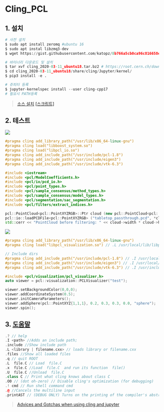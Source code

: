 # Cling\_PCL

## 1. 설치

```python 
# 사전 설치 
$ sudo apt install zeromq #ubuntu 16
$ sudo apt instal libzmq3-dev
$ wget https://gist.githubusercontent.com/katopz/8b766a5cb0ca96c816658e9407e83d00/raw/bc93fda1fe2fe5c6f45648ba131596134d92f7dc/setup-zeromq.sh

# 바이너리 다운로드 및 설치 
$ tar xvf cling_2020-03-11_ubuntu18.tar.bz2 # https://root.cern.ch/download/cling/
$ cd cling_2020-03-11_ubuntu18/share/cling/Jupyter/kernel/
$ pip3 install -e .

# 쥬피터 등록 
$ jupyter-kernelspec install --user cling-cpp17
# 필요시 PATH등록 
```

>  [소스 설치](https://root.cern.ch/cling-build-instructions) [[스크립트]](https://github.com/Axel-Naumann/cling-all-in-one)


## 2. 테스트 

![](https://i.imgur.com/YKWnw9Q.png)

```cpp
#pragma cling add_library_path("/usr/lib/x86_64-linux-gnu")
#pragma cling load("libboost_system.so")
#pragma cling load("libpcl_io.so")
#pragma cling add_include_path("/usr/include/pcl-1.8")
#pragma cling add_include_path("/usr/include/eigen3")
#pragma cling add_include_path("/usr/include/vtk-6.3")

#include <iostream>
#include <pcl/ModelCoefficients.h>
#include <pcl/io/pcd_io.h>
#include <pcl/point_types.h>
#include <pcl/sample_consensus/method_types.h>
#include <pcl/sample_consensus/model_types.h>
#include <pcl/segmentation/sac_segmentation.h>
#include <pcl/filters/extract_indices.h>

pcl::PointCloud<pcl::PointXYZRGB>::Ptr cloud (new pcl::PointCloud<pcl::PointXYZRGB>);
pcl::io::loadPCDFile<pcl::PointXYZRGB> ("tabletop_passthrough.pcd", *cloud);
std::cerr << "PointCloud before filtering: " << cloud->width * cloud->height << " data points (" << pcl::getFieldsList (*cloud) << ").";

```

![](https://i.imgur.com/kdKsB34.png)

```cpp
#pragma cling add_library_path("/usr/lib/x86_64-linux-gnu")
#pragma cling load("libpcl_visualization.so") // .L /usr/local/lib/libpcl_visualization.so

// Include dirs
#pragma cling add_include_path("/usr/include/pcl-1.8") // .I /usr/local/include/pcl-1.8
#pragma cling add_include_path("/usr/include/eigen3") // .I /usr/local/include/eigen3
#pragma cling add_include_path("/usr/include/vtk-6.3") // .I /usr/include/vtk-6.2

#include <pcl/visualization/pcl_visualizer.h>
auto viewer = pcl::visualization::PCLVisualizer("test");

viewer.setBackgroundColor(0,0,0);
viewer.addCoordinateSystem(0.5);
viewer.initCameraParameters();
viewer.addSphere(pcl::PointXYZ{1,1,1}, 0.2, 0.3, 0.3, 0.0, "sphere");
viewer.spin();


```


## 3. [도움말 ](https://xeus-cling.readthedocs.io/en/latest/magics.html)

```cpp
.? // help
.I <path> //Adds an include path;
.include //Show include path
.L <library | filename.cxx> // loads library or filename.cxx
.files //Show all loaded files
.q // quit ROOT
.L  file.C // Load  file.C
.x  file.C //Load  file.C  and run its function  file()
.U  file.C //Unload  file.C
.class C // Print what cling knows about class C
.O0 // (dot oh-zero) // Disable cling's optimization (for debugging)
.! cmd // Run shell command cmd
.@ //Cancels the multiline input
.printAST // (DEBUG ONLY) Turns on the printing of the compiler's abstract syntax tree (AST);
```

> [Advices and Gotchas when using cling and jupyter](https://code-ballads.net/generated-notebooks/cpp/repl_cling/notebooks/3_Advices_And_Gotchas.html)
